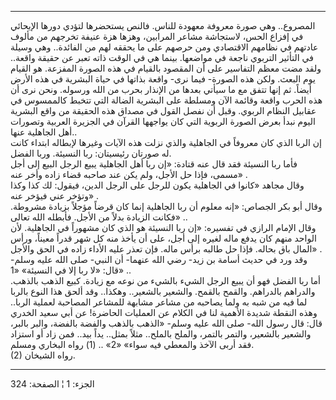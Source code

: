 ------------------------------------------------------------------------

المصروع.. وهي صورة معروفة معهودة للناس. فالنص يستحضرها لتؤدي دورها
الإيحائي في إفزاع الحس، لاستجاشة مشاعر المرابين، وهزها هزة عنيفة تخرجهم
من مألوف عادتهم في نظامهم الاقتصادي ومن حرصهم على ما يحققه لهم من
الفائدة.. وهي وسيلة في التأثير التربوي ناجعة في مواضعها. بينما هي في
الوقت ذاته تعبر عن حقيقة واقعة.. ولقد مضت معظم التفاسير على أن المقصود
بالقيام في هذه الصورة المفزعة. هو القيام يوم البعث. ولكن هذه الصورة-
فيما نرى- واقعة بذاتها في حياة البشرية في هذه الأرض أيضاً. ثم إنها تتفق
مع ما سيأتي بعدها من الإنذار بحرب من الله ورسوله. ونحن نرى أن هذه الحرب
واقعة وقائمة الآن ومسلطة على البشرية الضالة التي تتخبط كالممسوس في
عقابيل النظام الربوي. وقبل أن نفصل القول في مصداق هذه الحقيقة من واقع
البشرية اليوم نبدأ بعرض الصورة الربوية التي كان يواجهها القرآن في
الجزيرة العربية وتصورات أهل الجاهلية عنها..  
إن الربا الذي كان معروفاً في الجاهلية والذي نزلت هذه الآيات وغيرها
لإبطاله ابتداء كانت له صورتان رئيسيتان: ربا النسيئة. وربا الفضل.  
فأما ربا النسيئة فقد قال عنه قتادة: «إن ربا أهل الجاهلية يبيع الرجل
البيع إلى أجل مسمى، فإذا حل الأجل، ولم يكن عند صاحبه قضاء زاده وأخر عنه»
.  
وقال مجاهد «كانوا في الجاهلية يكون للرجل على الرجل الدين، فيقول: لك كذا
وكذا وتؤخر عني فيؤخر عنه» .  
وقال أبو بكر الجصاص: «إنه معلوم أن ربا الجاهلية إنما كان قرضاً مؤجلاً
بزيادة مشروطة. فكانت الزيادة بدلاً من الأجل. فأبطله الله تعالى» ..  
وقال الإمام الرازي في تفسيره: «إن ربا النسيئة هو الذي كان مشهوراً في
الجاهلية. لأن الواحد منهم كان يدفع ماله لغيره إلى أجل، على أن يأخذ منه
كل شهر قدراً معيناً، ورأس المال باق بحاله. فإذا حل طالبه برأس ماله. فإن
تعذر عليه الأداء زاده في الحق والأجل» .  
وقد ورد في حديث أسامة بن زيد- رضي الله عنهما- أن النبي- صلى الله عليه
وسلم- قال: «لا ربا إلا في النسيئة» «1» ..  
أما ربا الفضل فهو أن يبيع الرجل الشيء بالشيء من نوعه مع زيادة. كبيع
الذهب بالذهب. والدراهم بالدراهم. والقمح بالقمح. والشعير بالشعير..
وهكذا.. وقد ألحق هذا النوع بالربا لما فيه من شبه به ولما يصاحبه من مشاعر
مشابهة للمشاعر المصاحبة لعملية الربا.. وهذه النقطة شديدة الأهمية لنا في
الكلام عن العمليات الحاضرة! عن أبي سعيد الخدري قال: قال رسول الله- صلى
الله عليه وسلم- «الذهب بالذهب والفضة بالفضة، والبر بالبر، والشعير
بالشعير، والتمر بالتمر، والملح بالملح.. مثلاً بمثل.. يداً بيد.. فمن زاد أو
استزاد فقد أربى الآخذ والمعطي فيه سواء» «2» .. (1) رواه البخاري ومسلم.  
(2) رواه الشيخان.

------------------------------------------------------------------------

الجزء: 1 ¦ الصفحة: 324
